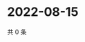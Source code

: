 # 2022-08-15

共 0 条

<!-- BEGIN WEIBO -->
<!-- 最后更新时间 Mon Aug 15 2022 05:13:57 GMT+0800 (China Standard Time) -->

<!-- END WEIBO -->
